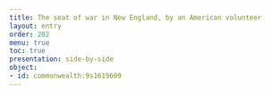```yaml
---
title: The seat of war in New England, by an American volunteer
layout: entry
order: 202
menu: true
toc: true
presentation: side-by-side
object:
- id: commonwealth:9s1619609
---
```

